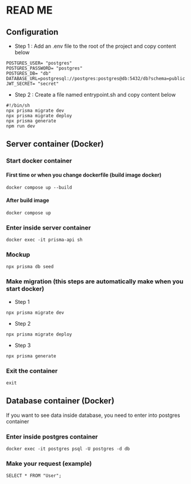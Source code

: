 # READ ME

## Configuration 

* Step 1 : Add an .env file to the root of the project and copy content below

```
POSTGRES_USER= "postgres"
POSTGRES_PASSWORD= "postgres"
POSTGRES_DB= "db"
DATABASE_URL=postgresql://postgres:postgres@db:5432/db?schema=public
JWT_SECRET= "secret"
```
* Step 2 : Create a file named entrypoint.sh and copy content below

```
#!/bin/sh
npx prisma migrate dev
npx prisma migrate deploy
npx prisma generate
npm run dev
```

## Server container (Docker)

### Start docker container

#### First time or when you change dockerfile (build image docker)

```
docker compose up --build
```

#### After build image

```
docker compose up
```

### Enter inside server container

```
docker exec -it prisma-api sh
```

### Mockup 

```
npx prisma db seed
```

### Make migration (**this steps are automatically make when you start docker**)

* Step 1
```
npx prisma migrate dev
```

* Step 2
```
npx prisma migrate deploy
```

* Step 3
```
npx prisma generate
```

### Exit the container

```
exit
```

## Database container (**Docker**)

If you want to see data inside database, you need to enter into postgres container

### Enter inside postgres container

```
docker exec -it postgres psql -U postgres -d db
```

### Make your request (**example**)

```
SELECT * FROM "User";
```
